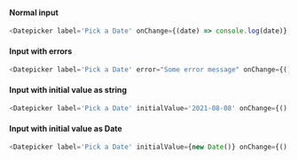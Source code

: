 #### Normal input
```js
<Datepicker label='Pick a Date' onChange={(date) => console.log(date)} />
```

#### Input with errors
```js
<Datepicker label='Pick a Date' error="Some error message" onChange={() => null} />
```

#### Input with initial value as string
```js
<Datepicker label='Pick a Date' initialValue='2021-08-08' onChange={() => null} />
```

#### Input with initial value as Date
```js
<Datepicker label='Pick a Date' initialValue={new Date()} onChange={() => null} />
```
